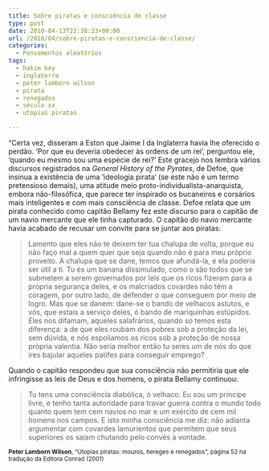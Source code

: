 ```yaml
---
title: Sobre piratas e consciência de classe
type: post
date: 2010-04-13T22:38:23+00:00
url: /2010/04/sobre-piratas-e-consciencia-de-classe/
categories:
  - Pensamentos aleatórios
tags:
  - hakim bey
  - inglaterra
  - peter lamborn wilson
  - pirata
  - renegados
  - século xx
  - utopias piratas

---
```

“Certa vez, disseram a Eston que Jaime I da Inglaterra havia lhe oferecido o perdão. ‘Por que eu deveria obedecer às ordens de um rei’, perguntou ele, ‘quando eu mesmo sou uma espécie de rei?’ Este gracejo nos lembra vários discursos registrados na _General History of the Pyrates_, de Defoe, que insinua a existência de uma ‘ideologia pirata’ (se este não é um termo pretensioso demais), uma atitude meio proto-individualista-anarquista, embora não-filosófica, que parece ter inspirado os bucaneiros e corsários mais inteligentes e com mais consciência de classe. Defoe relata que um pirata conhecido como capitão Bellamy fez este discurso para o capitão de um navio mercante que ele tinha capturado. O capitão do navio mercante havia acabado de recusar um convite para se juntar aos piratas:

> Lamento que eles não te deixem ter tua chalupa de volta, porque eu não faço mal a quem quer que seja quando não é para meu próprio proveito. A chalupa que se dane, temos que afundá-la, e ela poderia ser útil a ti. Tu és um banana dissimulado, como o são todos que se submetem a serem governados por leis que os ricos fizeram para a própria segurança deles, e os malcriados covardes não têm a coragem, por outro lado, de defender o que conseguem por meio de logro. Mas que se danem: dane-se o bando de velhacos astutos, e vós, que estais a serviço deles, ó bando de mariquinhas estúpidos. Eles nos difamam, aqueles salafrários, quando só temos esta diferença: a de que eles roubam dos pobres sob a proteção da lei, sem dúvida, e nós espoliamos os ricos sob a proteção de nossa própria valentia. Não seria melhor então tu seres um de nós do que ires bajular aqueles patifes para conseguir emprego?

Quando o capitão respondeu que sua consciência não permitiria que ele infringisse as leis de Deus e dos homens, o pirata Bellamy continuou:

> Tu tens uma consciência diabólica, ó velhaco. Eu sou um príncipe livre, e tenho tanta autoridade para travar guerra contra o mundo todo quanto quem tem cem navios no mar e um exército de cem mil homens nos campos. E isto minha consciência me diz: não adianta argumentar com covardes lamurientos que permitem que seus superiores os saiam chutando pelo convés à vontade.

<small><strong>Peter Lamborn Wilson</strong>, “Utopias piratas: mouros, hereges e renegados”, página 52 na tradução da Editora Conrad (2001)</small>

